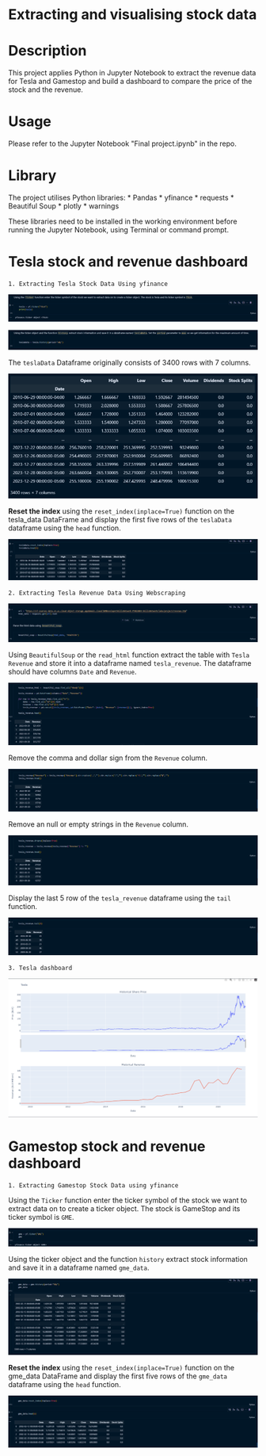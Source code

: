 # Extracting and visualising stock data

# Description
This project applies Python in Jupyter Notebook to extract the revenue data for Tesla and Gamestop and build a dashboard to compare the price of the stock and the revenue.

# Usage

Please refer to the Jupyter Notebook "Final project.ipynb" in the repo.

# Library

The project utilises Python libraries:
    * Pandas
    * yfinance
    * requests
    * Beautiful Soup
    * plotly
    * warnings

These libraries need to be installed in the working environment before running the Jupyter Notebook, using Terminal or command prompt.

# Tesla stock and revenue dashboard

    1. Extracting Tesla Stock Data Using yfinance

![Alt text](./assets/screenshots/image1.png)

![Alt text](./assets/screenshots/image2.png)

The `teslaData` Dataframe originally consists of 3400 rows with 7 columns.

![Alt text](./assets/screenshots/image3.png)

**Reset the index** using the `reset_index(inplace=True)` function on the tesla_data DataFrame and display the first five rows of the `teslaData` dataframe using the `head` function.

![Alt text](./assets/screenshots/image4.png)

    2. Extracting Tesla Revenue Data Using Webscraping

![Alt text](./assets/screenshots/image5.png)

Using `BeautifulSoup` or the `read_html` function extract the table with `Tesla Revenue` and store it into a dataframe named `tesla_revenue`. The dataframe should have columns `Date` and `Revenue`.

![Alt text](./assets/screenshots/image6.png)

Remove the comma and dollar sign from the `Revenue` column. 

![Alt text](./assets/screenshots/image7.png)

Remove an null or empty strings in the `Revenue` column.

![Alt text](./assets/screenshots/image8.png)

Display the last 5 row of the `tesla_revenue` dataframe using the `tail` function.

![Alt text](./assets/screenshots/image9.png)

    3. Tesla dashboard

![Alt text](./assets/screenshots/image10.png)

# Gamestop stock and revenue dashboard

    1. Extracting Gamestop Stock Data using yfinance

Using the `Ticker` function enter the ticker symbol of the stock we want to extract data on to create a ticker object. The stock is GameStop and its ticker symbol is `GME`.

![Alt text](./assets/screenshots/image11.png)

Using the ticker object and the function `history` extract stock information and save it in a dataframe named `gme_data`.

![Alt text](./assets/screenshots/image12.png)

**Reset the index** using the `reset_index(inplace=True)` function on the gme_data DataFrame and display the first five rows of the `gme_data` dataframe using the `head` function.

![Alt text](./assets/screenshots/image13.png)